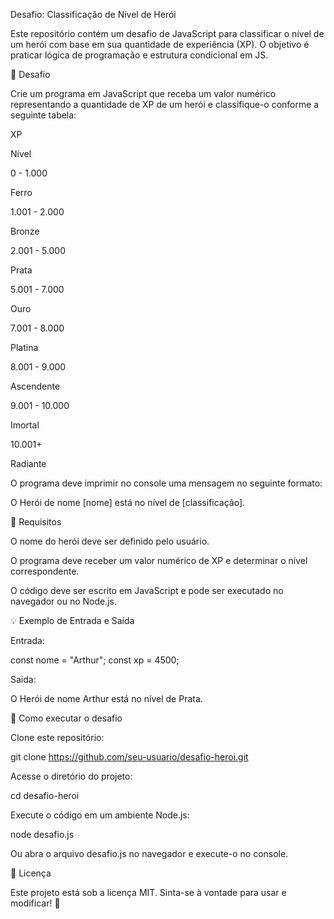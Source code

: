 Desafio: Classificação de Nível de Herói

Este repositório contém um desafio de JavaScript para classificar o nível de um herói com base em sua quantidade de experiência (XP). O objetivo é praticar lógica de programação e estrutura condicional em JS.

🚀 Desafio

Crie um programa em JavaScript que receba um valor numérico representando a quantidade de XP de um herói e classifique-o conforme a seguinte tabela:

XP

Nível

0 - 1.000

Ferro

1.001 - 2.000

Bronze

2.001 - 5.000

Prata

5.001 - 7.000

Ouro

7.001 - 8.000

Platina

8.001 - 9.000

Ascendente

9.001 - 10.000

Imortal

10.001+

Radiante

O programa deve imprimir no console uma mensagem no seguinte formato:

O Herói de nome [nome] está no nível de [classificação].

📌 Requisitos

O nome do herói deve ser definido pelo usuário.

O programa deve receber um valor numérico de XP e determinar o nível correspondente.

O código deve ser escrito em JavaScript e pode ser executado no navegador ou no Node.js.

💡 Exemplo de Entrada e Saída

Entrada:

const nome = "Arthur";
const xp = 4500;

Saída:

O Herói de nome Arthur está no nível de Prata.

🔧 Como executar o desafio

Clone este repositório:

git clone https://github.com/seu-usuario/desafio-heroi.git

Acesse o diretório do projeto:

cd desafio-heroi

Execute o código em um ambiente Node.js:

node desafio.js

Ou abra o arquivo desafio.js no navegador e execute-o no console.

📜 Licença

Este projeto está sob a licença MIT. Sinta-se à vontade para usar e modificar! 🚀


